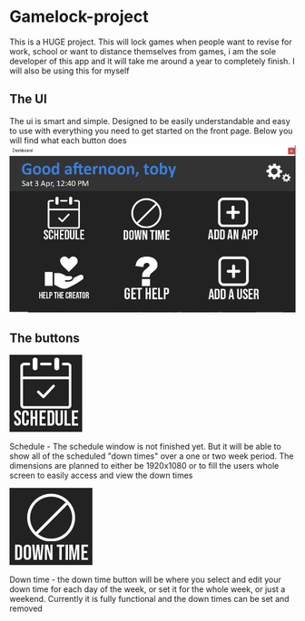 # Gamelock-project
This is a HUGE project. This will lock games when people want to revise for work, school or want to distance themselves from games, i am the sole developer of this app and it will take me around a year to completely finish. I will also be using this for myself

## The UI
The ui is smart and simple. Designed to be easily understandable and easy to use with everything you need to get started on the front page. Below you will find what each button does
![](image/ui.png)

## The buttons

![](image/schedulebutton.png)

Schedule - The schedule window is not finished yet. But it will be able to show all of the scheduled "down times" over a one or two week period. The dimensions are planned to either be 1920x1080 or to fill the users whole screen to easily access and view the down times

![](image/downtimebutton.png)

Down time - the down time button will be where you select and edit your down time for each day of the week, or set it for the whole week, or just a weekend. Currently it is fully functional and the down times can be set and removed

